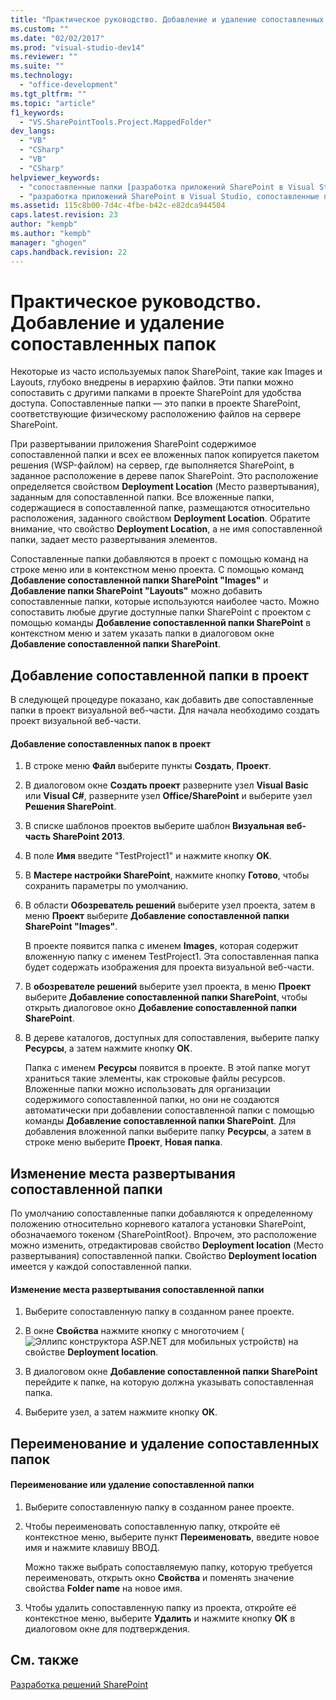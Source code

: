 ```yaml
---
title: "Практическое руководство. Добавление и удаление сопоставленных папок"
ms.custom: ""
ms.date: "02/02/2017"
ms.prod: "visual-studio-dev14"
ms.reviewer: ""
ms.suite: ""
ms.technology: 
  - "office-development"
ms.tgt_pltfrm: ""
ms.topic: "article"
f1_keywords: 
  - "VS.SharePointTools.Project.MappedFolder"
dev_langs: 
  - "VB"
  - "CSharp"
  - "VB"
  - "CSharp"
helpviewer_keywords: 
  - "сопоставленные папки [разработка приложений SharePoint в Visual Studio]"
  - "разработка приложений SharePoint в Visual Studio, сопоставленные папки"
ms.assetid: 115c8b00-7d4c-4fbe-b42c-e82dca944504
caps.latest.revision: 23
author: "kempb"
ms.author: "kempb"
manager: "ghogen"
caps.handback.revision: 22
---
```

# Практическое руководство. Добавление и удаление сопоставленных папок
  Некоторые из часто используемых папок SharePoint, такие как Images и Layouts, глубоко внедрены в иерархию файлов.  Эти папки можно сопоставить с другими папками в проекте SharePoint для удобства доступа.  Сопоставленные папки — это папки в проекте SharePoint, соответствующие физическому расположению файлов на сервере SharePoint.  
  
 При развертывании приложения SharePoint содержимое сопоставленной папки и всех ее вложенных папок копируется пакетом решения \(WSP\-файлом\) на сервер, где выполняется SharePoint, в заданное расположение в дереве папок SharePoint.  Это расположение определяется свойством **Deployment Location** \(Место развертывания\), заданным для сопоставленной папки.  Все вложенные папки, содержащиеся в сопоставленной папке, размещаются относительно расположения, заданного свойством **Deployment Location**.  Обратите внимание, что свойство **Deployment Location**, а не имя сопоставленной папки, задает место развертывания элементов.  
  
 Сопоставленные папки добавляются в проект с помощью команд на строке меню или в контекстном меню проекта.  С помощью команд **Добавление сопоставленной папки SharePoint "Images"** и **Добавление папки SharePoint "Layouts"** можно добавить сопоставленные папки, которые используются наиболее часто.  Можно сопоставить любые другие доступные папки SharePoint с проектом с помощью команды **Добавление сопоставленной папки SharePoint** в контекстном меню и затем указать папки в диалоговом окне **Добавление сопоставленной папки SharePoint**.  
  
## Добавление сопоставленной папки в проект  
 В следующей процедуре показано, как добавить две сопоставленные папки в проект визуальной веб\-части.  Для начала необходимо создать проект визуальной веб\-части.  
  
#### Добавление сопоставленных папок в проект  
  
1.  В строке меню **Файл** выберите пункты **Создать**, **Проект**.  
  
2.  В диалоговом окне **Создать проект** разверните узел **Visual Basic** или **Visual C\#**, разверните узел **Office\/SharePoint** и выберите узел **Решения SharePoint**.  
  
3.  В списке шаблонов проектов выберите шаблон **Визуальная веб\-часть SharePoint 2013**.  
  
4.  В поле **Имя** введите "TestProject1" и нажмите кнопку **OK**.  
  
5.  В **Мастере настройки SharePoint**, нажмите кнопку **Готово**, чтобы сохранить параметры по умолчанию.  
  
6.  В области **Обозреватель решений** выберите узел проекта, затем в меню **Проект** выберите **Добавление сопоставленной папки SharePoint "Images"**.  
  
     В проекте появится папка с именем **Images**, которая содержит вложенную папку с именем TestProject1.  Эта сопоставленная папка будет содержать изображения для проекта визуальной веб\-части.  
  
7.  В **обозревателе решений** выберите узел проекта, в меню **Проект** выберите **Добавление сопоставленной папки SharePoint**, чтобы открыть диалоговое окно **Добавление сопоставленной папки SharePoint**.  
  
8.  В дереве каталогов, доступных для сопоставления, выберите папку **Ресурсы**, а затем нажмите кнопку **ОК**.  
  
     Папка с именем **Ресурсы** появится в проекте.  В этой папке могут храниться такие элементы, как строковые файлы ресурсов.  Вложенные папки можно использовать для организации содержимого сопоставленной папки, но они не создаются автоматически при добавлении сопоставленной папки с помощью команды **Добавление сопоставленной папки SharePoint**.  Для добавления вложенной папки выберите папку **Ресурсы**, а затем в строке меню выберите **Проект**, **Новая папка**.  
  
## Изменение места развертывания сопоставленной папки  
 По умолчанию сопоставленные папки добавляются к определенному положению относительно корневого каталога установки SharePoint, обозначаемого токеном {SharePointRoot}.  Впрочем, это расположение можно изменить, отредактировав свойство **Deployment location** \(Место развертывания\) сопоставленной папки.  Свойство **Deployment location** имеется у каждой сопоставленной папки.  
  
#### Изменение места развертывания сопоставленной папки  
  
1.  Выберите сопоставленную папку в созданном ранее проекте.  
  
2.  В окне **Свойства** нажмите кнопку с многоточием \(![Эллипс конструктора ASP.NET для мобильных устройств](~/docs/sharepoint/media/mwellipsis.gif "Эллипс конструктора ASP.NET для мобильных устройств")\) на свойстве **Deployment location**.  
  
3.  В диалоговом окне **Добавление сопоставленной папки SharePoint** перейдите к папке, на которую должна указывать сопоставленная папка.  
  
4.  Выберите узел, а затем нажмите кнопку **ОК**.  
  
## Переименование и удаление сопоставленных папок  
  
#### Переименование или удаление сопоставленной папки  
  
1.  Выберите сопоставленную папку в созданном ранее проекте.  
  
2.  Чтобы переименовать сопоставленную папку, откройте её контекстное меню, выберите пункт **Переименовать**, введите новое имя и нажмите клавишу ВВОД.  
  
     Можно также выбрать сопоставляемую папку, которую требуется переименовать, открыть окно **Свойства** и поменять значение свойства **Folder name** на новое имя.  
  
3.  Чтобы удалить сопоставленную папку из проекта, откройте её контекстное меню, выберите **Удалить** и нажмите кнопку **ОК** в диалоговом окне для подтверждения.  
  
## См. также  
 [Разработка решений SharePoint](../sharepoint/developing-sharepoint-solutions.md)  
  
  